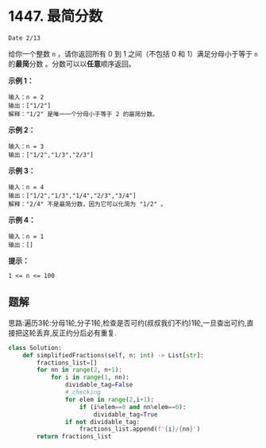 # 1447. 最简分数
`Date 2/13`

给你一个整数 `n` ，请你返回所有 0 到 1 之间（不包括 0 和 1）满足分母小于等于  `n` 的**最简**分数 。分数可以以**任意**顺序返回。

 
**示例 1：**
```shell
输入：n = 2
输出：["1/2"]
解释："1/2" 是唯一一个分母小于等于 2 的最简分数。
```
**示例 2：**
```shell
输入：n = 3
输出：["1/2","1/3","2/3"]
```
**示例 3：**
```shell
输入：n = 4
输出：["1/2","1/3","1/4","2/3","3/4"]
解释："2/4" 不是最简分数，因为它可以化简为 "1/2" 。
```
**示例 4：**
```shell
输入：n = 1
输出：[]
```

**提示：**

```
1 <= n <= 100
```


## 题解
思路:遍历3轮:分母1轮,分子1轮,检查是否可约(叔叔我们不约)1轮,一旦查出可约,直接把这轮丢弃,反正约分后必有重复.

```python
class Solution:
    def simplifiedFractions(self, n: int) -> List[str]:
        fractions_list=[]
        for nn in range(2, n+1):
            for i in range(1, nn):
                dividable_tag=False
                # checking
                for elem in range(2,i+1):
                    if (i%elem==0 and nn%elem==0):
                        dividable_tag=True
                if not dividable_tag:
                    fractions_list.append(f'{i}/{nn}')
        return fractions_list
```
